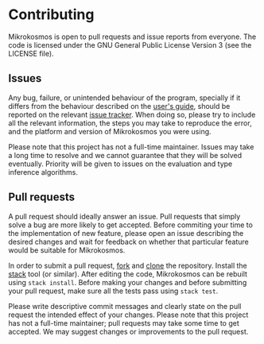 # Contributing

Mikrokosmos is open to pull requests and issue reports from
everyone. The code is licensed under the GNU General Public License
Version 3 (see the LICENSE file).


## Issues

Any bug, failure, or unintended behaviour of the program, specially if
it differs from the behaviour described on the [user's guide](https://mroman42.github.io/mikrokosmos/userguide.html),
should be reported on the relevant [issue tracker](https://mroman42.github.io/mikrokosmos/userguide.html).
When doing so, please try to include all the relevant information, the
steps you may take to reproduce the error, and the platform and version
of Mikrokosmos you were using.

Please note that this project has not a full-time maintainer.  Issues
may take a long time to resolve and we cannot guarantee that they will
be solved eventually. Priority will be given to issues on the
evaluation and type inference algorithms.


## Pull requests

A pull request should ideally answer an issue.  Pull requests that
simply solve a bug are more likely to get accepted.  Before commiting
your time to the implementation of new feature, please open an issue
describing the desired changes and wait for feedback on whether that
particular feature would be suitable for Mikrokosmos.

In order to submit a pull request,
[fork](https://mroman42.github.io/mikrokosmos/userguide.html) and
[clone](https://mroman42.github.io/mikrokosmos/userguide.html) the
repository. Install the
[stack](https://mroman42.github.io/mikrokosmos/userguide.html) tool
(or similar). After editing the code, Mikrokosmos can be rebuilt using
`stack install`. Before making your changes and before submitting your
pull request, make sure all the tests pass using `stack test`.

Please write descriptive commit messages and clearly state on the pull
request the intended effect of your changes. Please note that this
project has not a full-time maintainer; pull requests may take some
time to get accepted. We may suggest changes or improvements to the pull
request.
